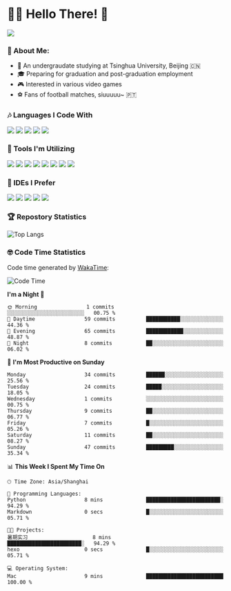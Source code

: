 # 😶‍🌫️ Hello There! 🤩
![](Walt.jpeg)
### 🫣 About Me:

- 🏫 An undergraudate studying at Tsinghua University, Beijing 🇨🇳
- 🎓 Preparing for graduation and post-graduation employment
- 🎮 Interested in various video games
- ⚽ Fans of football matches, siuuuuu~ 🇵🇹

### 🎶 Languages I Code With

![](https://img.shields.io/badge/Python-purple?logo=python) ![](https://img.shields.io/badge/C++-blue?logo=cplusplus) ![](https://img.shields.io/badge/Typescript-darkblue?logo=typescript) ![](https://img.shields.io/badge/Javascript-orange?logo=javascript) ![](https://img.shields.io/badge/Rust-yellow?logo=rust) 

### 👀 Tools I'm Utilizing

![](https://img.shields.io/badge/Pytorch-darkred?logo=pytorch) ![](https://img.shields.io/badge/Torch_Geometric-red?logo=pyg) ![](https://img.shields.io/badge/Jupyter-yellow?logo=jupyter) ![](https://img.shields.io/badge/OpenCV-blue?logo=opencv) ![](https://img.shields.io/badge/React-darkblue?logo=react) ![](https://img.shields.io/badge/mysql-3C5280?logo=Mysql) ![](https://img.shields.io/badge/OpenAI-green?logo=openai) ![](https://img.shields.io/badge/Node.JS-darkgreen?logo=nodedotjs) 

### 🤔 IDEs I Prefer

![](https://img.shields.io/badge/Visual_Studio-darkpink?logo=visualstudio) ![](https://img.shields.io/badge/VSCode-blue?logo=visualstudiocode) ![](https://img.shields.io/badge/Ps-darkblue?logo=adobephotoshop) ![](https://img.shields.io/badge/Pr-purple?logo=adobepremierepro) ![](https://img.shields.io/badge/Office-red?logo=microsoft)

### 🏆 Repostory Statistics

![Top Langs](https://github-readme-stats.vercel.app/api/top-langs/?username=EkkoXiao&layout=compact)

### 🤓 Code Time Statistics

Code time generated by [WakaTime](https://wakatime.com/):

<!--START_SECTION:waka-->
![Code Time](http://img.shields.io/badge/Code%20Time-160%20hrs%2020%20mins-blue)

**I'm a Night 🦉** 

```text
🌞 Morning                1 commits           ░░░░░░░░░░░░░░░░░░░░░░░░░   00.75 % 
🌆 Daytime                59 commits          ███████████░░░░░░░░░░░░░░   44.36 % 
🌃 Evening                65 commits          ████████████░░░░░░░░░░░░░   48.87 % 
🌙 Night                  8 commits           ██░░░░░░░░░░░░░░░░░░░░░░░   06.02 % 
```
📅 **I'm Most Productive on Sunday** 

```text
Monday                   34 commits          ██████░░░░░░░░░░░░░░░░░░░   25.56 % 
Tuesday                  24 commits          █████░░░░░░░░░░░░░░░░░░░░   18.05 % 
Wednesday                1 commits           ░░░░░░░░░░░░░░░░░░░░░░░░░   00.75 % 
Thursday                 9 commits           ██░░░░░░░░░░░░░░░░░░░░░░░   06.77 % 
Friday                   7 commits           █░░░░░░░░░░░░░░░░░░░░░░░░   05.26 % 
Saturday                 11 commits          ██░░░░░░░░░░░░░░░░░░░░░░░   08.27 % 
Sunday                   47 commits          █████████░░░░░░░░░░░░░░░░   35.34 % 
```


📊 **This Week I Spent My Time On** 

```text
🕑︎ Time Zone: Asia/Shanghai

💬 Programming Languages: 
Python                   8 mins              ████████████████████████░   94.29 % 
Markdown                 0 secs              █░░░░░░░░░░░░░░░░░░░░░░░░   05.71 % 

🐱‍💻 Projects: 
暑期实习                     8 mins              ████████████████████████░   94.29 % 
hexo                     0 secs              █░░░░░░░░░░░░░░░░░░░░░░░░   05.71 % 

💻 Operating System: 
Mac                      9 mins              █████████████████████████   100.00 % 
```


<!--END_SECTION:waka-->
<!--
**EkkoXiao/EkkoXiao** is a ✨ _special_ ✨ repository because its `README.md` (this file) appears on your GitHub profile.

Here are some ideas to get you started:

- 🔭 I’m currently working on ...
- 🌱 I’m currently learning ...
- 👯 I’m looking to collaborate on ...
- 🤔 I’m looking for help with ...
- 💬 Ask me about ...
- 📫 How to reach me: ...
- 😄 Pronouns: ...
- ⚡ Fun fact: ...
-->
